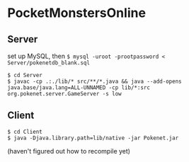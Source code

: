 # PocketMonstersOnline

## Server

set up MySQL, then `$ mysql -uroot -prootpassword < Server/pokenetdb_blank.sql`

```
$ cd Server
$ javac -cp .:./lib/* src/**/*.java && java --add-opens java.base/java.lang=ALL-UNNAMED -cp lib/*:src org.pokenet.server.GameServer -s low
```

## Client

```
$ cd Client
$ java -Djava.library.path=lib/native -jar Pokenet.jar
```

(haven't figured out how to recompile yet)
